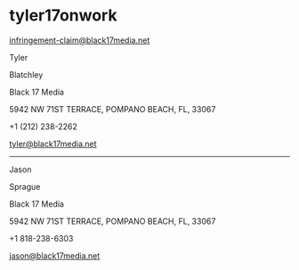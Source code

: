 # tyler17onwork
infringement-claim@black17media.net

Tyler 

Blatchley

Black 17 Media

5942 NW 71ST TERRACE, POMPANO BEACH, FL, 33067

+1 (212) 238-2262

tyler@black17media.net 

----------------------------------------------------------

Jason

Sprague

Black 17 Media

5942 NW 71ST TERRACE, POMPANO BEACH, FL, 33067

+1 818-238-6303

jason@black17media.net
